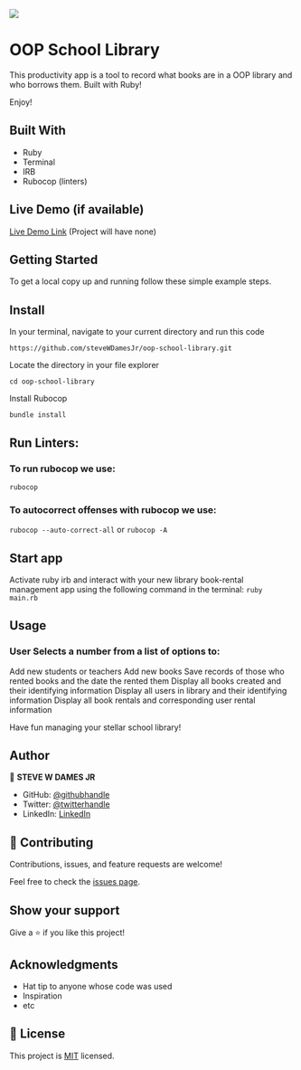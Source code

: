 ![](https://img.shields.io/badge/Microverse-blueviolet)

# OOP School Library

This productivity app is a tool to record what books are in a OOP library and who borrows them. Built with Ruby! 


Enjoy!


## Built With

- Ruby
- Terminal
- IRB
- Rubocop (linters)

## Live Demo (if available)

[Live Demo Link]() (Project will have none)


## Getting Started

To get a local copy up and running follow these simple example steps.

## Install

In your terminal, navigate to your current directory and run this code

`https://github.com/steveWDamesJr/oop-school-library.git`

Locate the directory in your file explorer

`cd oop-school-library`

Install Rubocop

`bundle install`

## Run Linters:

### To run rubocop we use:

`rubocop`

### To autocorrect offenses with rubocop we use:

`rubocop --auto-correct-all` or
`rubocop -A`


## Start app

  Activate ruby irb and interact with your new library book-rental management app using the following command in the terminal:
`ruby main.rb`


## Usage

### User Selects a number from a list of options to:
  Add new students or teachers
  Add new books
  Save records of those who rented books and the date the rented them
  Display all books created and their identifying information
  Display all users in library and their identifying information
  Display all book rentals and corresponding user rental information


Have fun managing your stellar school library!


## Author

👤 **STEVE W DAMES JR**

- GitHub: [@githubhandle](https://github.com/steveWDamesJr)
- Twitter: [@twitterhandle](https://twitter.com/Steve88312331)
- LinkedIn: [LinkedIn](https://www.linkedin.com/in/steve-w-dames-jr/)

## 🤝 Contributing

Contributions, issues, and feature requests are welcome!

Feel free to check the [issues page](https://github.com/steveWDamesJr/oop-school-library/issues).

## Show your support

Give a ⭐️ if you like this project!

## Acknowledgments

- Hat tip to anyone whose code was used
- Inspiration
- etc

## 📝 License

This project is [MIT](./MIT.md) licensed.
